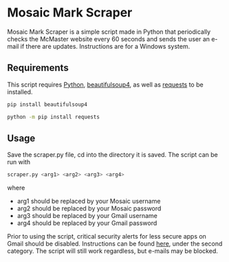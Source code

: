 # Mosaic Mark Scraper

Mosaic Mark Scraper is a simple script made in Python that periodically checks the McMaster website every 60 seconds and sends the user an e-mail if there are updates. Instructions are for a Windows system.

## Requirements

This script requires [Python](https://www.python.org/downloads/), [beautifulsoup4](https://www.crummy.com/software/BeautifulSoup/bs4/doc/), as well as [requests](https://pypi.org/project/requests/) to be installed. 

```sh
pip install beautifulsoup4
```

```sh
python -m pip install requests
```
## Usage

Save the scraper.py file, cd into the directory it is saved.
The script can be run with 
```sh
scraper.py <arg1> <arg2> <arg3> <arg4>
```
where
- arg1 should be replaced by your Mosaic username
- arg2 should be replaced by your Mosaic password
- arg3 should be replaced by your Gmail username
- arg4 should be replaced by your Gmail password

Prior to using the script, critical security alerts for less secure apps on Gmail should be disabled. Instructions can be found [here](https://hotter.io/docs/email-accounts/secure-app-gmail/), under the second category. The script will still work regardless, but e-mails may be blocked.

